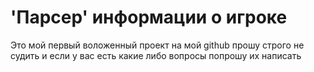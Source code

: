 ﻿# 'Парсер' информации о игроке
 Это мой первый воложенный проект на мой github прошу строго не судить и если у вас есть какие либо вопросы попрошу их написать
